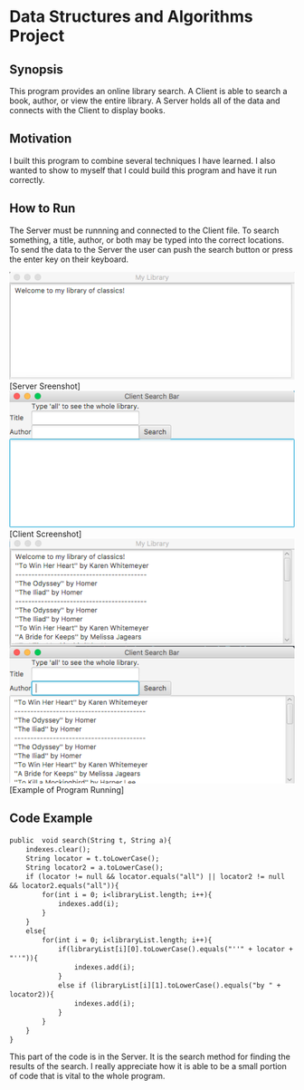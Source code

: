 # Data Structures and Algorithms Project

## Synopsis
This program provides an online library search. A Client is able to search a book, author, or view the entire library. A Server holds all of the data and connects with the Client to display books. 

## Motivation
I built this program to combine several techniques I have learned. I also wanted to show to myself that I could build this program and have it run correctly. 

## How to Run
The Server must be runnning and connected to the Client file. To search something, a title, author, or both may be typed into the correct locations. To send the data to the Server the user can push the search button or press the enter key on their keyboard. 

<img src="/images/server.png"> 
[Server Sreenshot]

<img src="/images/client.png">
[Client Screenshot]

<img src="/images/running.png">
[Example of Program Running]


## Code Example
```
public  void search(String t, String a){
	indexes.clear();
	String locator = t.toLowerCase();
	String locator2 = a.toLowerCase();
	if (locator != null && locator.equals("all") || locator2 != null && locator2.equals("all")){
		for(int i = 0; i<libraryList.length; i++){
			indexes.add(i);
		}
	}
	else{
		for(int i = 0; i<libraryList.length; i++){
			if(libraryList[i][0].toLowerCase().equals("''" + locator + "''")){
				indexes.add(i);
			}
			else if (libraryList[i][1].toLowerCase().equals("by " + locator2)){
				indexes.add(i);
			}
		}
	}			
}
```
This part of the code is in the Server. It is the search method for finding the results of the search. I really appreciate how it is able to be a small portion of code that is vital to the whole program.
